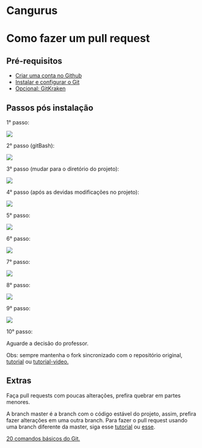 # Cangurus
<h1>Como fazer um pull request</h1>
<h2>Pré-requisitos</h2>
<ul>
<li><a href="https://github.com/" target="_blank">Criar uma conta no Github</a></li> 
<li><a href="https://www.hostinger.com.br/tutoriais/tutorial-do-git-basics-introducao/" target="_blank">Instalar e configurar o Git</a></li>
<li><a href="https://www.gitkraken.com/" target="_blank">Opcional: GitKraken</a></li>
</ul>

<h2>Passos pós instalação</h2>
<p>1° passo:</p>
<img src="https://user-images.githubusercontent.com/31520662/68555360-28de5700-040c-11ea-9d96-021ffc468d03.png"/>
<p>2° passo (gitBash):</p>
<img src="https://user-images.githubusercontent.com/31520662/68555389-50cdba80-040c-11ea-9328-cff8f2d15ea1.png" class="code"/>
<p>3° passo (mudar para o diretório do projeto):</p>
<img src="https://user-images.githubusercontent.com/31520662/68560091-42889a00-041e-11ea-985f-812b1668f079.png"/>
<p>4° passo (após as devidas modificações no projeto):</p>
<img src="https://user-images.githubusercontent.com/31520662/68556406-e5d2b280-0410-11ea-963e-e209cbc93239.png"/>
<p>5° passo:</p>
<img src="https://user-images.githubusercontent.com/31520662/68556578-96d94d00-0411-11ea-9724-1b19ea5d5eef.png"/>
<p>6° passo:</p>
<img src="https://user-images.githubusercontent.com/31520662/68556688-09e2c380-0412-11ea-9952-cfc6221b7fd6.png"/>
<p>7° passo:</p>
<img src="https://user-images.githubusercontent.com/31520662/68557090-7f9b5f00-0413-11ea-956a-f64fe152ea8e.png"/>
<p>8° passo:</p>
<img src="https://user-images.githubusercontent.com/31520662/68557212-ecaef480-0413-11ea-8f41-b295434efa0f.png"/>
<p>9° passo:</p>
<img src="https://user-images.githubusercontent.com/31520662/68558508-57622f00-0418-11ea-86b0-c517453f0728.png"/>
<p>10° passo:</p>
<p>Aguarde a decisão do professor.</p>
<p>Obs: sempre mantenha o fork sincronizado com o repositório original, <a href="https://github.com/grupy-sp/encontros/wiki/Como-sincronizar-o-seu-Fork-com-o-repo-principal">tutorial</a> ou <a href="https://youtu.be/GYK4Qmy6tjU">tutorial-video.</a></p>
<h2>Extras</h2>
<p>Faça pull requests com poucas alterações, prefira quebrar em partes menores.</p>
<p>A branch master é a branch com o código estável do projeto, assim, prefira fazer alterações em uma outra branch. Para fazer o pull request usando uma branch diferente da master, siga esse <a href="https://www.digitalocean.com/community/tutorials/como-criar-um-pull-request-no-github-pt" target="_blank">tutorial</a> ou <a href="https://blog.da2k.com.br/2015/02/04/git-e-github-do-clone-ao-pull-request/" target="_blank">esse</a>.
<p><a href="https://dzone.com/articles/top-20-git-commands-with-examples" target="_blank">20 comandos básicos do Git.</a></p>
